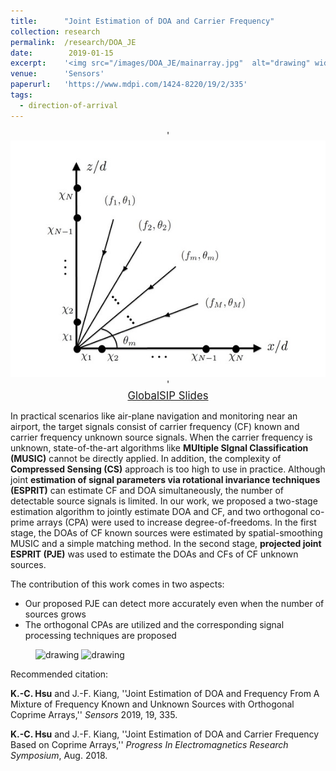 ```yaml
---
title:  	"Joint Estimation of DOA and Carrier Frequency"
collection:	research
permalink: 	/research/DOA_JE
date:  		 2019-01-15
excerpt: 	'<img src="/images/DOA_JE/mainarray.jpg"  alt="drawing" width="400"/>'
venue: 		'Sensors'
paperurl: 	'https://www.mdpi.com/1424-8220/19/2/335'
tags:
  - direction-of-arrival
---
```


<center>
	'<img src="/images/DOA_JE/mainarray.jpg"  alt="drawing" width="600"/>'
</center>

<center>
	<a href="/files/PIERS_DOA_JE.pdf" target="_blank" class="btn btn-danger">
		<span style="font-size: 120%;">
		GlobalSIP Slides
		</span>
	</a>
</center>


In practical scenarios like air-plane navigation and monitoring near an airport, 
the target signals consist of carrier frequency (CF) known and carrier frequency unknown source signals.
When the carrier frequency is unknown, state-of-the-art algorithms like **MUltiple SIgnal Classification (MUSIC)** cannot be directly applied.
In addition, the complexity of **Compressed Sensing (CS)** approach is too high to use in practice.
Although joint **estimation of signal parameters via rotational invariance techniques (ESPRIT)** can estimate CF and DOA simultaneously,
the number of detectable source signals is limited.
In our work, we proposed a two-stage estimation algorithm to jointly estimate DOA and CF, 
and two orthogonal co-prime arrays (CPA) were used to increase degree-of-freedoms.
In the first stage, the DOAs of CF known sources were estimated by spatial-smoothing MUSIC and a simple matching method.
In the second stage, **projected joint ESPRIT (PJE)** was used to estimate the DOAs and CFs of CF unknown sources.

The contribution of this work comes in two aspects:
- Our proposed PJE can detect more accurately even when the number of sources grows
- The orthogonal CPAs are utilized and the corresponding signal processing techniques are proposed

<figure class="half">
	<img src="https://kevin71104.github.io/assets/img/DOA_JE/partFreq_JE.jpg" alt="drawing" width="600"> 
	<img src="https://kevin71104.github.io/assets/img/DOA_JE/partFreq_10Mu.jpg" alt="drawing" width="600">
</figure>

<p class="double_underline">Recommended citation:</p>

**K.-C. Hsu** and J.-F. Kiang,
''Joint Estimation of DOA and Frequency From A Mixture of Frequency Known and Unknown Sources with Orthogonal Coprime Arrays,'' *Sensors* 2019, 19, 335.

**K.-C. Hsu** and J.-F. Kiang, 
''Joint Estimation of DOA and Carrier Frequency Based on Coprime Arrays,'' 
*Progress In Electromagnetics Research Symposium*, Aug. 2018.